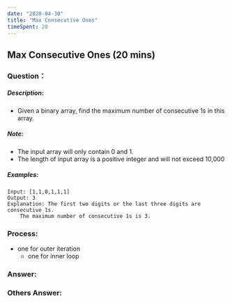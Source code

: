 ```yaml
---
date: "2020-04-30"
title: "Max Consecutive Ones"
timeSpent: 20
---
```


## Max Consecutive Ones (20 mins)

### Question：

##### Description:
* Given a binary array, find the maximum number of consecutive 1s in this array.

##### Note:
* The input array will only contain 0 and 1.
* The length of input array is a positive integer and will not exceed 10,000

##### Examples:
```
Input: [1,1,0,1,1,1]
Output: 3
Explanation: The first two digits or the last three digits are consecutive 1s.
    The maximum number of consecutive 1s is 3.
```

### Process:
- one for outer iteration
    - one for inner loop

### Answer:

### Others Answer:

